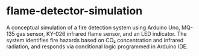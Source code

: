 # flame-detector-simulation
A conceptual simulation of a fire detection system using Arduino Uno, MQ-135 gas sensor, KY-026 infrared flame sensor, and an LED indicator. The system identifies fire hazards based on CO₂ concentration and infrared radiation, and responds via conditional logic programmed in Arduino IDE.

